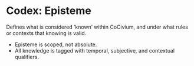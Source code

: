 # Codex: Episteme

Defines what is considered ‘known’ within CoCivium, and under what rules or contexts that knowing is valid.

- Episteme is scoped, not absolute.
- All knowledge is tagged with temporal, subjective, and contextual qualifiers.

